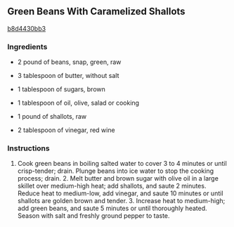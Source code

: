 ## Green Beans With Caramelized Shallots

[b8d4430bb3](http://www.food.com/recipe/green-beans-with-caramelized-shallots-474345)

### Ingredients

 - 2 pound of beans, snap, green, raw

 - 3 tablespoon of butter, without salt

 - 1 tablespoon of sugars, brown

 - 1 tablespoon of oil, olive, salad or cooking

 - 1 pound of shallots, raw

 - 2 tablespoon of vinegar, red wine

### Instructions

1. Cook green beans in boiling salted water to cover 3 to 4 minutes or until crisp-tender; drain. Plunge beans into ice water to stop the cooking process; drain. 2. Melt butter and brown sugar with olive oil in a large skillet over medium-high heat; add shallots, and saute 2 minutes. Reduce heat to medium-low, add vinegar, and saute 10 minutes or until shallots are golden brown and tender. 3. Increase heat to medium-high; add green beans, and saute 5 minutes or until thoroughly heated. Season with salt and freshly ground pepper to taste.